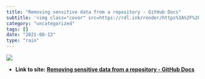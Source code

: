 ```yaml
---
title: "Removing sensitive data from a repository - GitHub Docs"
subtitle: '<img class="cover" src=https://rdl.ink/render/https%3A%2F%2Fdocs.github.com%2Fen%2Fgithub%2Fauthenti...'
category: "uncategorized"
tags: []
date: "2021-08-13"
type: "rain"
---
```

<img class="cover" src=https://rdl.ink/render/https%3A%2F%2Fdocs.github.com%2Fen%2Fgithub%2Fauthenticating-to-github%2Fkeeping-your-account-and-data-secure%2Fremoving-sensitive-data-from-a-repository>


* **Link to site:** **[Removing sensitive data from a repository - GitHub Docs](https://docs.github.com/en/github/authenticating-to-github/keeping-your-account-and-data-secure/removing-sensitive-data-from-a-repository)**